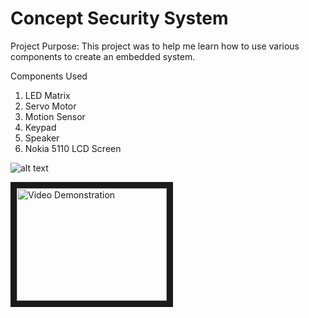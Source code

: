 # Concept Security System
Project Purpose: This project was to help me learn how to use various components to create an embedded system.  

Components Used
1. LED Matrix
2. Servo Motor
3. Motion Sensor
4. Keypad
5. Speaker
6. Nokia 5110 LCD Screen

![alt text][logo]

[logo]: images/IMG_0232.JPG "Project Layout"

<a href="http://www.youtube.com/watch?feature=player_embedded&v=m3AJvakZJk8
" target="_blank"><img src="http://img.youtube.com/vi/m3AJvakZJk8/0.jpg" 
alt="Video Demonstration" width="240" height="180" border="10" /></a>
